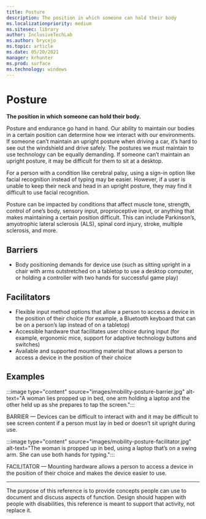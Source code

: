 ```yaml
---
title: Posture
description: The position in which someone can hold their body
ms.localizationpriority: medium
ms.sitesec: library
author: InclusiveTechLab
ms.author: brycejo 
ms.topic: article
ms.date: 05/20/2021
manager: krhunter
ms.prod: surface
ms.technology: windows
---
```


# Posture

**The position in which someone can hold their body.**

Posture and endurance go hand in hand. Our ability to maintain our bodies in a certain position can determine how we interact with our environments. If someone can’t maintain an upright posture when driving a car, it’s hard to see out the windshield and drive safely. The postures we must maintain to use technology can be equally demanding. If someone can’t maintain an upright posture, it may be difficult for them to sit at a desktop.

For a person with a condition like cerebral palsy, using a sign-in option like facial recognition instead of typing may be easier. However, if a user is unable to keep their neck and head in an upright posture, they may find it difficult to use facial recognition.

Posture can be impacted by conditions that affect muscle tone, strength, control of one’s body, sensory input, proprioceptive input, or anything that makes maintaining a certain position difficult. This can include Parkinson’s, amyotrophic lateral sclerosis (ALS), spinal cord injury, stroke, multiple sclerosis, and more.


## Barriers
* Body positioning demands for device use (such as sitting upright in a chair with arms outstretched on a tabletop to use a desktop computer, or holding a controller with two hands for successful game play)

## Facilitators
* Flexible input method options that allow a person to access a device in the position of their choice (for example, a Bluetooth keyboard that can be on a person’s lap instead of on a tabletop)​
* Accessible hardware that facilitates user choice during input (for example, ergonomic mice, support for adaptive technology buttons and switches)​
* Available and supported mounting material that allows a person to access a device in the position of their choice​

## Examples

:::image type="content" source="images/mobility-posture-barrier.jpg" alt-text="A woman lies propped up in bed, one arm holding a laptop and the other held up as she prepares to tap the screen.":::

BARRIER — Devices can be difficult to interact with and it may be difficult to see screen content if a person must lay in bed or doesn’t sit upright during use.

:::image type="content" source="images/mobility-posture-facilitator.jpg" alt-text="The woman is propped up in bed, using a laptop that’s on a swing arm. She can use both hands for typing.":::

FACILITATOR — Mounting hardware allows a person to access a device in the position of their choice and makes the device easier to use.


[comment]: # (Footer statement)
___
The purpose of this reference is to provide concepts people can use to document and discuss aspects of function. Design should happen with people with disabilities, this reference is meant to support that activity, not replace it. 